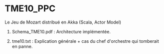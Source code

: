 # TME10_PPC
Le Jeu de Mozart distribué en Akka (Scala, Actor Model)

1) Schema_TME10.pdf : Architecture implémentée.

2) tme10.txt : Explication générale + cas du chef d'orchestre qui tomberait en panne.
